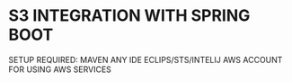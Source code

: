 S3 INTEGRATION WITH SPRING BOOT 
===============================

SETUP REQUIRED:
MAVEN 
ANY IDE ECLIPS/STS/INTELIJ
AWS ACCOUNT FOR USING AWS SERVICES
